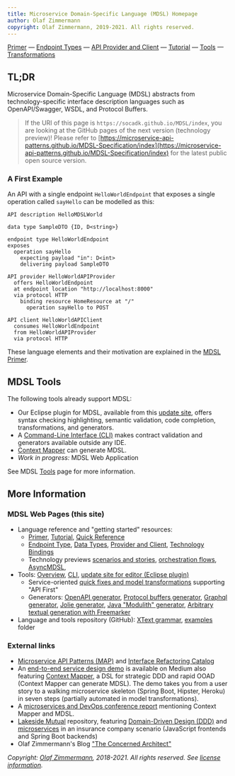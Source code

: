 ```yaml
---
title: Microservice Domain-Specific Language (MDSL) Homepage
author: Olaf Zimmermann
copyright: Olaf Zimmermann, 2019-2021. All rights reserved.
---
```


[Primer](./primer) &mdash; [Endpoint Types](./servicecontract) &mdash; [API Provider and Client](./optionalparts) &mdash; [Tutorial](./tutorial) &mdash; [Tools](./tools)  &mdash;[Transformations](./soad.md)

## TL;DR
Microservice Domain-Specific Language (MDSL) abstracts from technology-specific interface description languages such as OpenAPI/Swagger, WSDL, and <!-- gRPC --> Protocol Buffers. 

> If the URI of this page is `https://socadk.github.io/MDSL/index`, you are looking at the GitHub pages of the next version (technology preview)! Please refer to [https://microservice-api-patterns.github.io/MDSL-Specification/index](https://microservice-api-patterns.github.io/MDSL-Specification/index) for the latest public open source version.

### A First Example 

An API with a single endpoint `HelloWorldEndpoint` that exposes a single operation called `sayHello` can be modelled as this:

~~~
API description HelloMDSLWorld

data type SampleDTO {ID, D<string>} 

endpoint type HelloWorldEndpoint
exposes 
  operation sayHello 
    expecting payload "in": D<int>  
    delivering payload SampleDTO

API provider HelloWorldAPIProvider
  offers HelloWorldEndpoint 
  at endpoint location "http://localhost:8000" 
  via protocol HTTP 
    binding resource HomeResource at "/"
      operation sayHello to POST 
  
API client HelloWorldAPIClient
  consumes HelloWorldEndpoint 
  from HelloWorldAPIProvider
  via protocol HTTP 
~~~

These language elements and their motivation are explained in the [MDSL Primer](./primer).

## MDSL Tools

The following tools already support MDSL:

* Our Eclipse plugin for MDSL, available from this [update site](./updates/), offers syntax checking highlighting, semantic validation, code completion, transformations, and generators.
* A [Command-Line Interface (CLI)](./tools#command-line-interface-cli-tools) makes contract validation and generators available outside any IDE. <!-- https://github.com/Microservice-API-Patterns/MDSL-Specification/tree/master/dsl-core/io.mdsl.cli -->
* [Context Mapper](https://contextmapper.org/docs/mdsl/) can generate MDSL.
* *Work in progress:* MDSL Web Application

See MDSL [Tools](./tools) page for more information.

<!--
### Installation in Eclipse

 * Update site: [https://microservice-api-patterns.github.io/MDSL-Specification/updates/](https://microservice-api-patterns.github.io/MDSL-Specification/updates/)
 * The grammar can be found in the `dsl-core` project (more precisely, in the `io.mdsl./src/io.mdsl` folder of this project): [public](https://github.com/Microservice-API-Patterns/MDSL-Specification/blob/master/dsl-core/io.mdsl/src/io/mdsl/APIDescription.xtext) and [private](https://github.com/Microservice-API-Patterns/MDSL-Specification/blob/master/dsl-core/io.mdsl/src/io/mdsl/APIDescription.xtext) repository.
-->

## More Information

### MDSL Web Pages (this site)

* Language reference and "getting started" resources:
    * [Primer](./primer), [Tutorial](./tutorial), [Quick Reference](./quickreference) <!-- providing skeletons --> 
    * [Endpoint Type](./servicecontract), [Data Types](./datacontract), [Provider and Client](./optionalparts), [Technology Bindings](./bindings)
    * Technology previews [scenarios and stories](./scenarios), [orchestration flows](./flows), [AsyncMDSL](./async-mdsl), 
* Tools: [Overview](./tools), [CLI](https://github.com/Microservice-API-Patterns/MDSL-Specification/tree/master/dsl-core/io.mdsl.cli), [update site for editor (Eclipse plugin)](./updates/)
    * Service-oriented [quick fixes and model transformations](./soad.md) supporting "API First"
    * Generators: [OpenAPI generator](./generators/open-api), [Protocol buffers generator](./generators/protocol-buffers), [Graphql generator](./generators/graphql), [Jolie generator](./generators/jolie), [Java "Modulith" generator](./generators/java), [Arbitrary textual generation with Freemarker](./generators/freemarker)
* Language and tools repository (GitHub): [XText grammar](https://github.com/Microservice-API-Patterns/MDSL-Specification/blob/master/dsl-core/io.mdsl/src/io/mdsl/APIDescription.xtext), [examples](https://github.com/Microservice-API-Patterns/MDSL-Specification/tree/master/examples) folder


### External links 

* [Microservice API Patterns (MAP)](https://microservice-api-patterns.org/) and [Interface Refactoring Catalog](https://interface-refactoring.github.io/)
* An [end-to-end service design demo](https://medium.com/olzzio/domain-driven-service-design-with-context-mapper-and-mdsl-d5a0fc6091c2) is available on Medium also featuring [Context Mapper](https://contextmapper.org/), a DSL for strategic DDD and rapid OOAD (Context Mapper can generate MDSL). The demo takes you from a user story to a walking microservice skeleton (Spring Boot, Hipster, Heroku) in seven steps (partially automated in model transformations).
* A [microservices and DevOps conference report](https://www.computer.org/csdl/magazine/so/2020/01/08938118/1fUSO0QBDnW) mentioning Context Mapper and MDSL.
* [Lakeside Mutual](https://github.com/Microservice-API-Patterns/LakesideMutual) repository, featuring [Domain-Driven Design (DDD)](https://www.ifs.hsr.ch/index.php?id=15666&L=4) and [microservices](https://www.ifs.hsr.ch/index.php?id=15266&L=4) in an insurance company scenario (JavaScript frontends and Spring Boot backends)
* Olaf Zimmermann's Blog ["The Concerned Architect"](https://ozimmer.ch/blog/)

*Copyright: [Olaf Zimmermann](https://ozimmer.ch/index.html), 2018-2021. All rights reserved. See [license information](https://github.com/Microservice-API-Patterns/MDSL-Specification/blob/master/LICENSE).*

<!-- *EOF* -->
